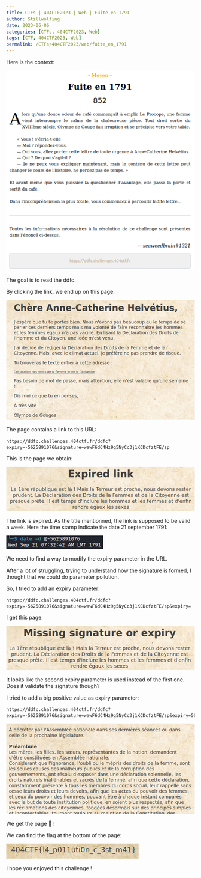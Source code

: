 ```yaml
---
title: CTFs | 404CTF2023 | Web | Fuite en 1791
author: Stillwolfing
date: 2023-06-06
categories: [CTFs, 404CTF2023, Web]
tags: [CTF, 404CTF2023, Web]
permalink: /CTFs/404CTF2023/web/fuite_en_1791
---
```


Here is the context:

![context](/assets/img/CTFs/404CTF2023/web/fuite_en_1791/context.png)


The goal is to read the ddfc.

By clicking the link, we end up on this page:

![home](/assets/img/CTFs/404CTF2023/web/fuite_en_1791/home.png)

The page contains a link to this URL:

```
https://ddfc.challenges.404ctf.fr/ddfc?expiry=-5625891076&signature=wawF6dC4Hz9g5NyCc3j1KCDcfztFE/sp
```

This is the page we obtain:

![expired](/assets/img/CTFs/404CTF2023/web/fuite_en_1791/expired.png)

The link is expired. As the title mentionned, the link is supposed to be valid a week. Here the time stamp indicate the date 21 september 1791:

![date](/assets/img/CTFs/404CTF2023/web/fuite_en_1791/date.png)

We need to find a way to modify the expiry parameter in the URL.

After a lot of struggling, trying to understand how the signature is formed, I thought that we could do parameter pollution.

So, I tried to add an expiry parameter:

```
https://ddfc.challenges.404ctf.fr/ddfc?expiry=-5625891076&signature=wawF6dC4Hz9g5NyCc3j1KCDcfztFE/sp&expiry=
```

I get this page:

![missing](/assets/img/CTFs/404CTF2023/web/fuite_en_1791/missing.png)

It looks like the second expiry parameter is used instead of the first one. Does it validate the signature though?

I tried to add a big positive value as expiry parameter:

```
https://ddfc.challenges.404ctf.fr/ddfc?expiry=-5625891076&signature=wawF6dC4Hz9g5NyCc3j1KCDcfztFE/sp&expiry=5625891076
```

![ddfc](/assets/img/CTFs/404CTF2023/web/fuite_en_1791/ddfc.png)

We get the page 🎉 !

We can find the flag at the bottom of the page:

![flag](/assets/img/CTFs/404CTF2023/web/fuite_en_1791/flag.png)

I hope you enjoyed this challenge !


